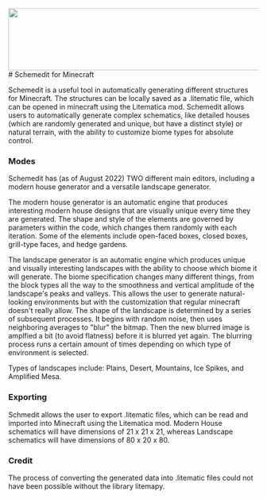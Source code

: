 <img src=https://i.ibb.co/xSQP99B/Minecraft-world1.jpg width="1000" height="125">
# Schemedit for Minecraft

Schemedit is a useful tool in automatically generating different structures for Minecraft. The structures can be locally saved as a .litematic file, which can be opened in minecraft using the Litematica mod. Schemedit allows users to automatically generate complex schematics, like detailed houses (which are randomly generated and unique, but have a distinct style) or natural terrain, with the ability to customize biome types for absolute control.

### Modes

Schemedit has (as of August 2022) TWO different main editors, including a modern house generator and a versatile landscape generator.

The modern house generator is an automatic engine that produces interesting modern house designs that are visually unique every time they are generated. The shape and style of the elements are governed by parameters within the code, which changes them randomly with each iteration. Some of the elements include open-faced boxes, closed boxes, grill-type faces, and hedge gardens.

The landscape generator is an automatic engine which produces unique and visually interesting landscapes with the ability to choose which biome it will generate. The biome specification changes many different things, from the block types all the way to the smoothness and vertical amplitude of the landscape's peaks and valleys. This allows the user to generate natural-looking environments but with the customization that regular minecraft doesn't really allow. The shape of the landscape is determined by a series of subsequent processes. It begins with random noise, then uses neighboring averages to "blur" the bitmap. Then the new blurred image is amplfied a bit (to avoid flatness) before it is blurred yet again. The blurring process runs a certain amount of times depending on which type of environment is selected.

Types of landscapes include: Plains, Desert, Mountains, Ice Spikes, and Amplified Mesa.

### Exporting

Schmedit allows the user to export .litematic files, which can be read and imported into Minecraft using the Litematica mod. Modern House schematics will have dimensions of 21 x 21 x 21, whereas Landscape schematics will have dimensions of 80 x 20 x 80.

### Credit

The process of converting the generated data into .litematic files could not have been possible without the library litemapy.
